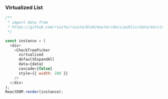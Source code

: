 ### Virtualized List

<!--start-code-->

```js
/**
 * import data from
 * https://github.com/rsuite/rsuite/blob/master/docs/public/data/en/city-simplified.json
 */

const instance = (
  <div>
    <CheckTreePicker
      virtualized
      defaultExpandAll
      data={data}
      cascade={false}
      style={{ width: 280 }}
    />
  </div>
);
ReactDOM.render(instance);
```

<!--end-code-->
